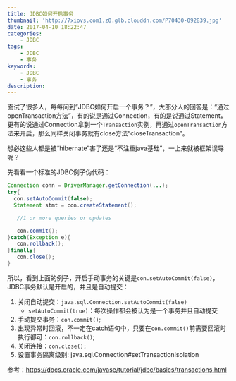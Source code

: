```yaml
---
title: JDBC如何开启事务
thumbnail: 'http://7xiovs.com1.z0.glb.clouddn.com/P70430-092839.jpg'
date: 2017-04-10 18:22:47
categories:
	- JDBC
tags:
	- JDBC
	- 事务
keywords:
	- JDBC
	- 事务
description:
---
```



面试了很多人，每每问到“JDBC如何开启一个事务？”，大部分人的回答是：“通过openTransaction方法”，有的说是通过Connection，有的是说通过Statement，更有的说通过Connection拿到一个`Transaction`实例，再通过`openTransaction`方法来开启，那么同样关闭事务就有close方法“closeTransaction”。

想必这些人都是被“hibernate”害了还是“不注重java基础”，一上来就被框架误导呢？

先看看一个标准的JDBC例子伪代码：

```java
Connection conn = DriverManager.getConnection(...);
try{
  con.setAutoCommit(false);
  Statement stmt = con.createStatement();

   //1 or more queries or updates

   con.commit();
}catch(Exception e){
   con.rollback();
}finally{
   con.close();
}

```

所以，看到上面的例子，开启手动事务的关键是`con.setAutoCommit(false)`，JDBC事务默认是开启的，并且是自动提交：

1. 关闭自动提交：`java.sql.Connection.setAutoCommit(false)`
	- `setAutoCommit(true)`：每次操作都会被认为是一个事务并且自动提交
2. 手动提交事务：`con.commit()`;
3. 出现异常时回滚，不一定在catch语句中，只要在`con.commit()`前需要回滚时执行都可：`con.rollback()`;
4. 关闭连接：`con.close();`
5. 设置事务隔离级别: java.sql.Connection#setTransactionIsolation
	 


参考：https://docs.oracle.com/javase/tutorial/jdbc/basics/transactions.html